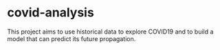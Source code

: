 # covid-analysis
This project aims to use historical data to explore COVID19 and to build a model that can predict its future propagation.
